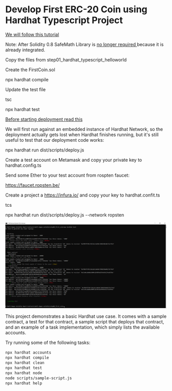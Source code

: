 # Develop First ERC-20 Coin using Hardhat Typescript Project

[We will follow this tutorial](https://www.toptal.com/ethereum/create-erc20-token-tutorial)


Note: After Solidity 0.8 SafeMath Library is [no longer required ](https://soliditydeveloper.com/solidity-0.8) because it is already integrated.

Copy the files from step01_hardhat_typescript_helloworld

Create the FirstCoin.sol

npx hardhat compile

Update the test file

tsc

npx hardhat test

[Before starting deployment read this](https://hardhat.org/tutorial/deploying-to-a-live-network.html)

We will first run against an embedded instance of Hardhat Network, so the deployment actually gets lost when Hardhat finishes running, but it's still useful to test that our deployment code works:

npx hardhat run dist/scripts/deploy.js

Create a test account on Metamask and copy your private key to hardhat.config.ts

Send some Ether to your test account from rospten faucet:

https://faucet.ropsten.be/

Create a project a https://infura.io/ and copy your key to hardhat.confit.ts

tcs

npx hardhat run dist/scripts/deploy.js --network ropsten

<img src='Screenshot.png' />


This project demonstrates a basic Hardhat use case. It comes with a sample contract, a test for that contract, a sample script that deploys that contract, and an example of a task implementation, which simply lists the available accounts.

Try running some of the following tasks:

```shell
npx hardhat accounts
npx hardhat compile
npx hardhat clean
npx hardhat test
npx hardhat node
node scripts/sample-script.js
npx hardhat help
```
